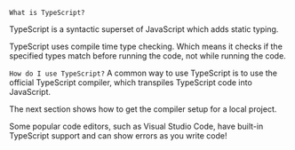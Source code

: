 
```What is TypeScript?```<br>

TypeScript is a syntactic superset of JavaScript which adds static typing.<br>

TypeScript uses compile time type checking. Which means it checks if the specified types match before running the code, not while running the code.


```How do I use TypeScript?```
A common way to use TypeScript is to use the official TypeScript compiler, which transpiles TypeScript code into JavaScript.

The next section shows how to get the compiler setup for a local project.

Some popular code editors, such as Visual Studio Code, have built-in TypeScript support and can show errors as you write code!


